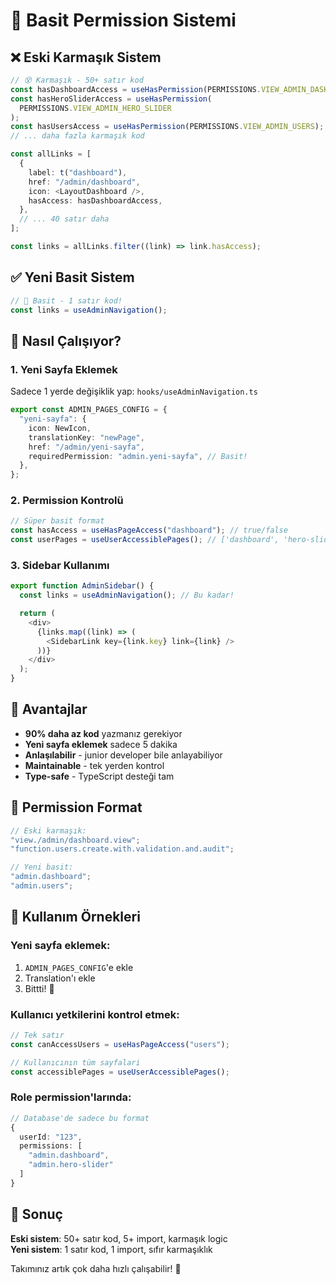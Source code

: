 # 🚀 Basit Permission Sistemi

## ❌ Eski Karmaşık Sistem

```typescript
// 😵 Karmaşık - 50+ satır kod
const hasDashboardAccess = useHasPermission(PERMISSIONS.VIEW_ADMIN_DASHBOARD);
const hasHeroSliderAccess = useHasPermission(
  PERMISSIONS.VIEW_ADMIN_HERO_SLIDER
);
const hasUsersAccess = useHasPermission(PERMISSIONS.VIEW_ADMIN_USERS);
// ... daha fazla karmaşık kod

const allLinks = [
  {
    label: t("dashboard"),
    href: "/admin/dashboard",
    icon: <LayoutDashboard />,
    hasAccess: hasDashboardAccess,
  },
  // ... 40 satır daha
];

const links = allLinks.filter((link) => link.hasAccess);
```

## ✅ Yeni Basit Sistem

```typescript
// 🎯 Basit - 1 satır kod!
const links = useAdminNavigation();
```

## 🔧 Nasıl Çalışıyor?

### 1. Yeni Sayfa Eklemek

Sadece 1 yerde değişiklik yap: `hooks/useAdminNavigation.ts`

```typescript
export const ADMIN_PAGES_CONFIG = {
  "yeni-sayfa": {
    icon: NewIcon,
    translationKey: "newPage",
    href: "/admin/yeni-sayfa",
    requiredPermission: "admin.yeni-sayfa", // Basit!
  },
};
```

### 2. Permission Kontrolü

```typescript
// Süper basit format
const hasAccess = useHasPageAccess("dashboard"); // true/false
const userPages = useUserAccessiblePages(); // ['dashboard', 'hero-slider']
```

### 3. Sidebar Kullanımı

```typescript
export function AdminSidebar() {
  const links = useAdminNavigation(); // Bu kadar!

  return (
    <div>
      {links.map((link) => (
        <SidebarLink key={link.key} link={link} />
      ))}
    </div>
  );
}
```

## 🎯 Avantajlar

- **90% daha az kod** yazmanız gerekiyor
- **Yeni sayfa eklemek** sadece 5 dakika
- **Anlaşılabilir** - junior developer bile anlayabiliyor
- **Maintainable** - tek yerden kontrol
- **Type-safe** - TypeScript desteği tam

## 📝 Permission Format

```typescript
// Eski karmaşık:
"view./admin/dashboard.view";
"function.users.create.with.validation.and.audit";

// Yeni basit:
"admin.dashboard";
"admin.users";
```

## 🚀 Kullanım Örnekleri

### Yeni sayfa eklemek:

1. `ADMIN_PAGES_CONFIG`'e ekle
2. Translation'ı ekle
3. Bittti! 🎉

### Kullanıcı yetkilerini kontrol etmek:

```typescript
// Tek satır
const canAccessUsers = useHasPageAccess("users");

// Kullanıcının tüm sayfalari
const accessiblePages = useUserAccessiblePages();
```

### Role permission'larında:

```typescript
// Database'de sadece bu format
{
  userId: "123",
  permissions: [
    "admin.dashboard",
    "admin.hero-slider"
  ]
}
```

## 🎯 Sonuç

**Eski sistem**: 50+ satır kod, 5+ import, karmaşık logic  
**Yeni sistem**: 1 satır kod, 1 import, sıfır karmaşıklık

Takımınız artık çok daha hızlı çalışabilir! 🚀
